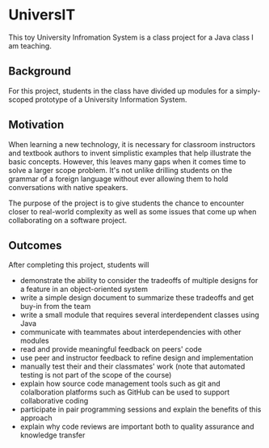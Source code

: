 # UniversIT
This toy University Infromation System is a class project for a Java class I am teaching.

## Background
For this project, students in the class have divided up modules for a simply-scoped
prototype of a University Information System. 

## Motivation
When learning a new technology, it is necessary for classroom instructors and
textbook authors to invent simplistic examples that help illustrate the basic
concepts. However, this leaves many gaps when it comes time to solve a larger scope
problem. It's not unlike drilling students on the grammar of a foreign language
without ever allowing them to hold conversations with native speakers.

The purpose of the project is to give students the chance to encounter closer to real-world complexity as well as some issues that come up when collaborating on a software project. 

## Outcomes
After completing this project, students will 
- demonstrate the ability to consider the tradeoffs of multiple designs for a feature
in an object-oriented system
- write a simple design document to summarize these tradeoffs and get buy-in from
the team
- write a small module that requires several interdependent classes using Java
- communicate with teammates about interdependencies with other modules
- read and provide meaningful feedback on peers' code
- use peer and instructor feedback to refine design and implementation
- manually test their and their classmates' work (note that automated testing is not part of the scope of the course)
- explain how source code management tools such as git and colalboration platforms
such as GitHub can be used to support collaborative coding
- participate in pair programming sessions and explain the benefits of this approach
- explain why code reviews are important both to quality assurance and knowledge transfer
